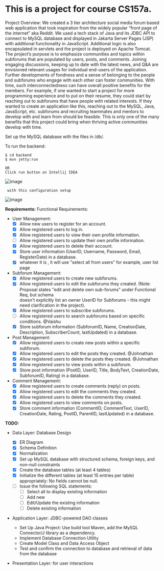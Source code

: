 # This is a project for course CS157a.
Project Overview: 
We created a 3 tier architecture social media forum based web application that took inspiration from the widely popular “front page of the internet” aka Reddit. We used a tech stack of Java and its JDBC API to connect to MySQL database and displayed in Jakarta Server Pages (JSP) with additional functionality in JavaScript. Additional logic is also encapsulated in servlets and the project is deployed on Apache Tomcat. The project’s purpose is to emphasize communities and topics within subforums that are populated by users, posts, and comments. Joining engaging discussions, keeping up to date with the latest news, and Q&A are envisioned relevant usages for individual end-users of the application. Further developments of fondness and a sense of belonging to the people and subforums who engage with each other can foster communities. With time, such interconnectedness can have overall positive benefits for the members. For example, if one wanted to start a project for more programming experience and to put on their resume, they could start by reaching out to subforums that have people with related interests. If they wanted to create an application like this, reaching out to the MySQL, Java, JavaScript, etc. subforums and recruiting teammates and mentors to develop with and learn from should be feasible. This is only one of the many benefits that this project could bring when thriving active communities develop with time.

Set up the MySQL database with the files in /db/. 

To run the backend: 
```
$ cd backend
$ mvn jetty:run
```
```
OR
Click run button on Intellij IDEA
```
![image](https://github.com/user-attachments/assets/3a2f300d-f3d0-4c33-909b-93929dc70e02)
```
 with this configuration setup
```
![image](https://github.com/user-attachments/assets/85fa5e97-4a42-4a03-b8d7-2f52b13b96a8)

**Requirements:**
Functional Requirements:

- User Management:
    - [x] Allow new users to register for an account.
    - [x] Allow registered users to log in. 
    - [x] Allow registered users to view their own profile information.
    - [ ] Allow registered users to update their own profile information.
    - [x] Allow registered users to delete their account.
    - [x] Store user information (UserID, Username, Password, Email, RegisterDate) in a database.
    - [x] whatever it is , it will use "select all from users" for example, user list page
- Subforum Management:
    - [x] Allow registered users to create new subforums.
    - [x] Allow registered users to edit the subforums they created. (Note: Proposal states "edit and delete own sub-forums" under Functional Req, but schema     
          doesn't explicitly list an owner UserID for Subforums - this might need clarification in the project).
    - [x] Allow registered users to subscribe subforums.
    - [ ] Allow registered users to search subforums based on specific conditions. @Vaishu
    - [x] Store subforum information (SubforumID, Name, CreationDate, Description, SubscriberCount, lastUpdated) in a database.
- Post Management:
    - [x] Allow registered users to create new posts within a specific subforum. 
    - [x] Allow registered users to edit the posts they created.                 @Johnathan
    - [x] Allow registered users to delete the posts they created.               @Johnathan
    - [x] Allow registered users to view posts within a subforum.  
    - [x] Store post information (PostID, UserID, Title, BodyText, CreationDate, SubforumID, Rating) in a database.
- Comment Management:
    - [x] Allow registered users to create comments (reply) on posts.
    - [x] Allow registered users to edit the comments they created.
    - [x] Allow registered users to delete the comments they created.            
    - [x] Allow registered users to view comments on posts.
    - [x] Store comment information (CommentID, CommentText, UserID, CreationDate, Rating, PostID, ParentID, lastUpdated) in a database.

**TODO:**

- Data Layer: Database Design
    - [x] ER Diagram
    - [x] Schema Definition
    - [x] Normalization
    - [x] Set up MySQL database with structured schema, foreign keys, and non-null constraints
    - [x] Create the database tables (at least 4 tables) 
    - [x] Initialize the different tables (at least 15 entries per table) appropriately: No fields cannot be null.
    - [ ] Issue the following SQL statements:
        - [ ] Select all to display existing information
        - [ ] Add new
        - [ ] Edit/Update the existing information
        - [ ] Delete existing information

- Application Layer: JDBC-powered DAO classes
    * Set Up Java Project: Use build tool Maven, add the MySQL Connector/J library as a dependency.
    * Implement Database Connection Utility
    * Create Model Class and Data Access Object
    * Test and confirm the connection to database and retrieval of data from the database

- Presentation Layer: for user interactions

